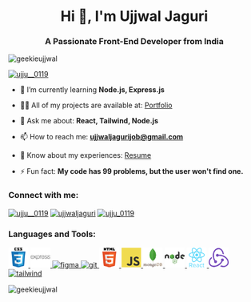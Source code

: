 <h1 align="center">Hi 👋, I'm Ujjwal Jaguri</h1>
<h3 align="center">A Passionate Front-End Developer from India</h3>

<p align="left"> <img src="https://komarev.com/ghpvc/?username=geekieujjwal&label=Profile%20views&color=0e75b6&style=flat" alt="geekieujjwal" /> </p>

<p align="left"> <a href="https://twitter.com/ujju__0119" target="blank"><img src="https://img.shields.io/twitter/follow/ujju__0119?logo=twitter&style=for-the-badge" alt="ujju__0119" /></a> </p>

- 🌱 I’m currently learning **Node.js, Express.js**

- 👨‍💻 All of my projects are available at: [Portfolio](https://geekieujjwal.vercel.app/)

- 💬 Ask me about: **React, Tailwind, Node.js**

- 📫 How to reach me: **ujjwaljagurijob@gmail.com**

- 📄 Know about my experiences: [Resume](https://www.dropbox.com/scl/fi/66x3ufjdzh59du6kujtmz/Ujjwal-Resume.pdf?rlkey=mntunb1e84n04muv3sriuy238&dl=0)

- ⚡ Fun fact: **My code has 99 problems, but the user won't find one.**

<h3 align="left">Connect with me:</h3>
<p align="left">
<a href="https://twitter.com/ujju__0119" target="blank"><img align="center" src="https://raw.githubusercontent.com/rahuldkjain/github-profile-readme-generator/master/src/images/icons/Social/twitter.svg" alt="ujju__0119" height="30" width="40" /></a>
<a href="https://linkedin.com/in/ujjwal-jaguri" target="blank"><img align="center" src="https://raw.githubusercontent.com/rahuldkjain/github-profile-readme-generator/master/src/images/icons/Social/linked-in-alt.svg" alt="ujjwaljaguri" height="30" width="40" /></a>
<a href="https://instagram.com/ujju_0119" target="blank"><img align="center" src="https://raw.githubusercontent.com/rahuldkjain/github-profile-readme-generator/master/src/images/icons/Social/instagram.svg" alt="ujju_0119" height="30" width="40" /></a>
</p>

<h3 align="left">Languages and Tools:</h3>
<p align="left"> <a href="https://www.w3schools.com/css/" target="_blank" rel="noreferrer"> <img src="https://raw.githubusercontent.com/devicons/devicon/master/icons/css3/css3-original-wordmark.svg" alt="css3" width="40" height="40"/> </a> <a href="https://expressjs.com" target="_blank" rel="noreferrer"> <img src="https://raw.githubusercontent.com/devicons/devicon/master/icons/express/express-original-wordmark.svg" alt="express" width="40" height="40"/> </a> <a href="https://www.figma.com/" target="_blank" rel="noreferrer"> <img src="https://www.vectorlogo.zone/logos/figma/figma-icon.svg" alt="figma" width="40" height="40"/> </a> <a href="https://git-scm.com/" target="_blank" rel="noreferrer"> <img src="https://www.vectorlogo.zone/logos/git-scm/git-scm-icon.svg" alt="git" width="40" height="40"/> </a> <a href="https://www.w3.org/html/" target="_blank" rel="noreferrer"> <img src="https://raw.githubusercontent.com/devicons/devicon/master/icons/html5/html5-original-wordmark.svg" alt="html5" width="40" height="40"/> </a> <a href="https://developer.mozilla.org/en-US/docs/Web/JavaScript" target="_blank" rel="noreferrer"> <img src="https://raw.githubusercontent.com/devicons/devicon/master/icons/javascript/javascript-original.svg" alt="javascript" width="40" height="40"/> </a> <a href="https://www.mongodb.com/" target="_blank" rel="noreferrer"> <img src="https://raw.githubusercontent.com/devicons/devicon/master/icons/mongodb/mongodb-original-wordmark.svg" alt="mongodb" width="40" height="40"/> </a> <a href="https://nodejs.org" target="_blank" rel="noreferrer"> <img src="https://raw.githubusercontent.com/devicons/devicon/master/icons/nodejs/nodejs-original-wordmark.svg" alt="nodejs" width="40" height="40"/> </a> <a href="https://reactjs.org/" target="_blank" rel="noreferrer"> <img src="https://raw.githubusercontent.com/devicons/devicon/master/icons/react/react-original-wordmark.svg" alt="react" width="40" height="40"/> </a> <a href="https://redux.js.org" target="_blank" rel="noreferrer"> <img src="https://raw.githubusercontent.com/devicons/devicon/master/icons/redux/redux-original.svg" alt="redux" width="40" height="40"/> </a> <a href="https://tailwindcss.com/" target="_blank" rel="noreferrer"> <img src="https://www.vectorlogo.zone/logos/tailwindcss/tailwindcss-icon.svg" alt="tailwind" width="40" height="40"/> </a> </p>

<p><img align="center" src="https://github-readme-stats.vercel.app/api/top-langs?username=geekieujjwal&show_icons=true&locale=en&layout=compact" alt="geekieujjwal" /></p>
